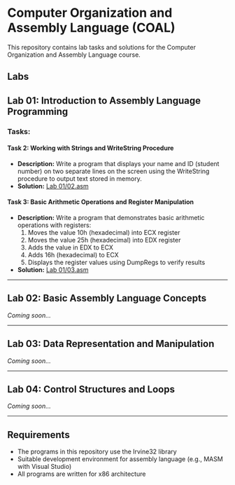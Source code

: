 # Computer Organization and Assembly Language (COAL)
This repository contains lab tasks and solutions for the Computer Organization and Assembly Language course.

## Labs

## Lab 01: Introduction to Assembly Language Programming

### Tasks:

#### Task 2: Working with Strings and WriteString Procedure
- **Description:** Write a program that displays your name and ID (student number) on two separate lines on the screen using the WriteString procedure to output text stored in memory.
- **Solution:** [Lab 01/02.asm](./Lab%2001/02.asm)

#### Task 3: Basic Arithmetic Operations and Register Manipulation
- **Description:** Write a program that demonstrates basic arithmetic operations with registers:
  1. Moves the value 10h (hexadecimal) into ECX register
  2. Moves the value 25h (hexadecimal) into EDX register
  3. Adds the value in EDX to ECX
  4. Adds 16h (hexadecimal) to ECX
  5. Displays the register values using DumpRegs to verify results
- **Solution:** [Lab 01/03.asm](./Lab%2001/03.asm)

---

## Lab 02: Basic Assembly Language Concepts
*Coming soon...*

---

## Lab 03: Data Representation and Manipulation
*Coming soon...*

---

## Lab 04: Control Structures and Loops
*Coming soon...*

---

## Requirements
- The programs in this repository use the Irvine32 library
- Suitable development environment for assembly language (e.g., MASM with Visual Studio)
- All programs are written for x86 architecture
